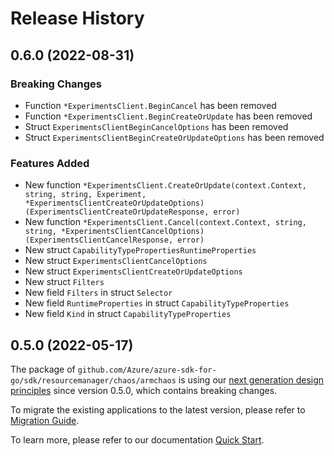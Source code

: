 # Release History

## 0.6.0 (2022-08-31)
### Breaking Changes

- Function `*ExperimentsClient.BeginCancel` has been removed
- Function `*ExperimentsClient.BeginCreateOrUpdate` has been removed
- Struct `ExperimentsClientBeginCancelOptions` has been removed
- Struct `ExperimentsClientBeginCreateOrUpdateOptions` has been removed

### Features Added

- New function `*ExperimentsClient.CreateOrUpdate(context.Context, string, string, Experiment, *ExperimentsClientCreateOrUpdateOptions) (ExperimentsClientCreateOrUpdateResponse, error)`
- New function `*ExperimentsClient.Cancel(context.Context, string, string, *ExperimentsClientCancelOptions) (ExperimentsClientCancelResponse, error)`
- New struct `CapabilityTypePropertiesRuntimeProperties`
- New struct `ExperimentsClientCancelOptions`
- New struct `ExperimentsClientCreateOrUpdateOptions`
- New struct `Filters`
- New field `Filters` in struct `Selector`
- New field `RuntimeProperties` in struct `CapabilityTypeProperties`
- New field `Kind` in struct `CapabilityTypeProperties`


## 0.5.0 (2022-05-17)

The package of `github.com/Azure/azure-sdk-for-go/sdk/resourcemanager/chaos/armchaos` is using our [next generation design principles](https://azure.github.io/azure-sdk/general_introduction.html) since version 0.5.0, which contains breaking changes.

To migrate the existing applications to the latest version, please refer to [Migration Guide](https://aka.ms/azsdk/go/mgmt/migration).

To learn more, please refer to our documentation [Quick Start](https://aka.ms/azsdk/go/mgmt).